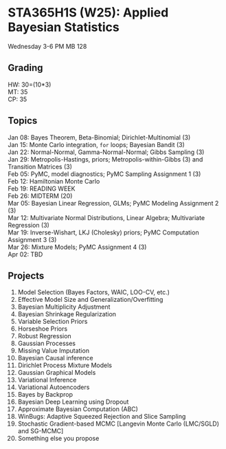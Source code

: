 
# STA365H1S (W25): Applied Bayesian Statistics

Wednesday 3-6 PM MB 128

## Grading

HW: 30=(10*3)  
MT: 35  
CP: 35  

## Topics

Jan 08: Bayes Theorem, Beta-Binomial; Dirichlet-Multinomial (3)  
Jan 15: Monte Carlo integration, `for` loops; Bayesian Bandit (3)  
Jan 22: Normal-Normal, Gamma-Normal-Normal; Gibbs Sampling (3)  
Jan 29: Metropolis-Hastings, priors; Metropolis-within-Gibbs (3) and Transition Matrices (3)  
Feb 05: PyMC, model diagnostics; PyMC Sampling Assignment 1 (3)  
Feb 12: Hamiltonian Monte Carlo  
Feb 19: READING WEEK  
Feb 26: MIDTERM (20)  
Mar 05: Bayesian Linear Regression, GLMs; PyMC Modeling Assignment 2 (3)  
Mar 12: Multivariate Normal Distributions, Linear Algebra; Multivariate Regression (3)  
Mar 19: Inverse-Wishart, LKJ (Cholesky) priors; PyMC Computation Assignment 3 (3)  
Mar 26: Mixture Models; PyMC Assignment 4 (3)  
Apr 02: TBD  

## Projects

1. Model Selection (Bayes Factors, WAIC, LOO-CV, etc.)  
2. Effective Model Size and Generalization/Overfitting  
3. Bayesian Multiplicity Adjustment  
4. Bayesian Shrinkage Regularization  
5. Variable Selection Priors  
6. Horseshoe Priors  
7. Robust Regression  
8. Gaussian Processes  
9. Missing Value Imputation 
10. Bayesian Causal inference  
11. Dirichlet Process Mixture Models  
12. Gaussian Graphical Models  
13. Variational Inference  
14. Variational Autoencoders  
15. Bayes by Backprop  
16. Bayesian Deep Learning using Dropout  
17. Approximate Bayesian Computation (ABC)  
18. WinBugs: Adaptive Squeezed Rejection and Slice Sampling  
19. Stochastic Gradient-based MCMC [Langevin Monte Carlo (LMC/SGLD) and SG-MCMC]  
20. Something else you propose

